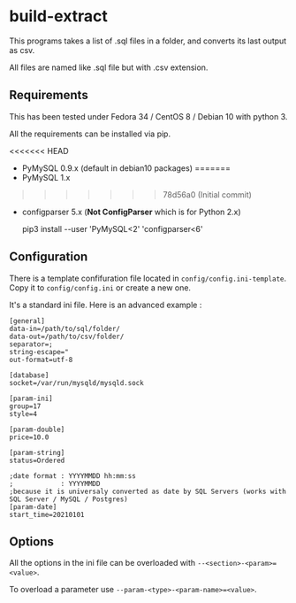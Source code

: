 # build-extract

This programs takes a list of .sql files in a folder, and converts its last output as csv.

All files are named like .sql file but with .csv extension.

## Requirements

This has been tested under Fedora 34 / CentOS 8 / Debian 10 with python 3.

All the requirements can be installed via pip.

<<<<<<< HEAD
- PyMySQL 0.9.x (default in debian10 packages)
=======
- PyMySQL 1.x
>>>>>>> 78d56a0 (Initial commit)
- configparser 5.x (**Not ConfigParser** which is for Python 2.x)

    pip3 install --user 'PyMySQL<2' 'configparser<6'

## Configuration

There is a template confifuration file located in `config/config.ini-template`. Copy it to `config/config.ini` or create a new one.

It's a standard ini file. Here is an advanced example :

    [general]
    data-in=/path/to/sql/folder/
    data-out=/path/to/csv/folder/
    separator=;
    string-escape="
    out-format=utf-8

    [database]
    socket=/var/run/mysqld/mysqld.sock

    [param-ini]
    group=17
    style=4

    [param-double]
    price=10.0

    [param-string]
    status=Ordered

    ;date format : YYYYMMDD hh:mm:ss
    ;            : YYYYMMDD
    ;because it is universaly converted as date by SQL Servers (works with SQL Server / MySQL / Postgres)
    [param-date]
    start_time=20210101

## Options

All the options in the ini file can be overloaded with `--<section>-<param>=<value>`.

To overload a parameter use `--param-<type>-<param-name>=<value>`.

